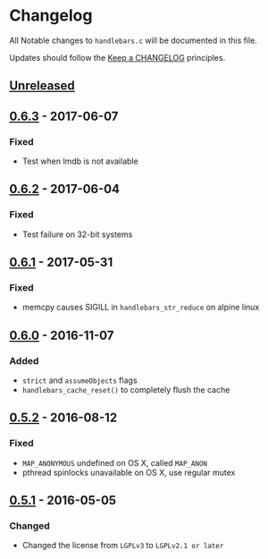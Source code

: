 # Changelog

All Notable changes to `handlebars.c` will be documented in this file.

Updates should follow the [Keep a CHANGELOG](http://keepachangelog.com/) principles.

## [Unreleased]

## [0.6.3] - 2017-06-07

### Fixed
- Test when lmdb is not available

## [0.6.2] - 2017-06-04

### Fixed
- Test failure on 32-bit systems

## [0.6.1] - 2017-05-31

### Fixed
- memcpy causes SIGILL in `handlebars_str_reduce` on alpine linux

## [0.6.0] - 2016-11-07

### Added
- `strict` and `assumeObjects` flags
- `handlebars_cache_reset()` to completely flush the cache

## [0.5.2] - 2016-08-12

### Fixed
- `MAP_ANONYMOUS` undefined on OS X, called `MAP_ANON`
- pthread spinlocks unavailable on OS X, use regular mutex

## [0.5.1] - 2016-05-05

### Changed
- Changed the license from `LGPLv3` to `LGPLv2.1 or later`

[Unreleased]: https://github.com/jbboehr/handlebars.c/compare/v0.6.3...HEAD
[0.6.3]: https://github.com/jbboehr/handlebars.c/compare/v0.6.2...v0.6.3
[0.6.2]: https://github.com/jbboehr/handlebars.c/compare/v0.6.1...v0.6.2
[0.6.1]: https://github.com/jbboehr/handlebars.c/compare/v0.6.0...v0.6.1
[0.6.0]: https://github.com/jbboehr/handlebars.c/compare/v0.5.2...v0.6.0
[0.5.2]: https://github.com/jbboehr/handlebars.c/compare/v0.5.1...v0.5.2
[0.5.1]: https://github.com/jbboehr/handlebars.c/compare/v0.5.0...v0.5.1
